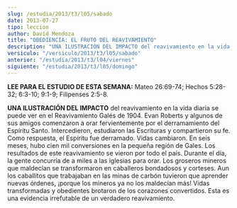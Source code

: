```yaml
---
slug: /estudia/2013/t3/l05/sabado
date: 2013-07-27
tipo: leccion
author: David Mendoza
title: "OBEDIENCIA: EL FRUTO DEL REAVIVAMIENTO"
description: "UNA ILUSTRACIÓN DEL IMPACTO del reavivamiento en la vida diaria se puede ver en  el Reavivamiento Galés de 1904. Evan Roberts y algunos de sus amigos comenzaron  a orar fervientemente por el derramamiento del Espíritu Santo. In­tercedieron,  estudiaron las Escrituras y compart..."
versiculo: "/versiculo/2013/t3/l05/sabado"
anterior: "/estudia/2013/t3/l04/viernes"
siguiente: "/estudia/2013/t3/l05/domingo"
---
```


**LEE PARA EL ESTUDIO DE ESTA SEMANA:** Mateo 26:69-74; Hechos 5:28-32; 6:3-10; 9:1-9; Filipenses 2:5-8.

**UNA ILUSTRACIÓN DEL IMPACTO** del reavivamiento en la vida diaria se puede ver en el Reavivamiento Galés de 1904. Evan Roberts y algunos de sus amigos comenzaron a orar fervientemente por el derramamiento del Espíritu Santo. In­tercedieron, estudiaron las Escrituras y compartieron su fe.
Como respuesta, el Espíritu fue derramado. Vidas cambiaron. En seis meses, hubo cien mil conversiones en la pequeña región de Gales. Los resultados de este reavivamiento se vieron por todo el país. Durante el día, la gente concurría de a miles a las iglesias para orar. Los groseros mineros que maldecían se transformaron en caballeros bondadosos y corteses. Aun los caballitos que trabajaban en las minas de carbón tuvieron que aprender nuevas órdenes, ¡porque los mineros ya no los maldecían más! Vidas transformadas y obedientes brotaron de los corazones convertidos. Esta es una evidencia irrefutable de un verdadero reavivamiento.
